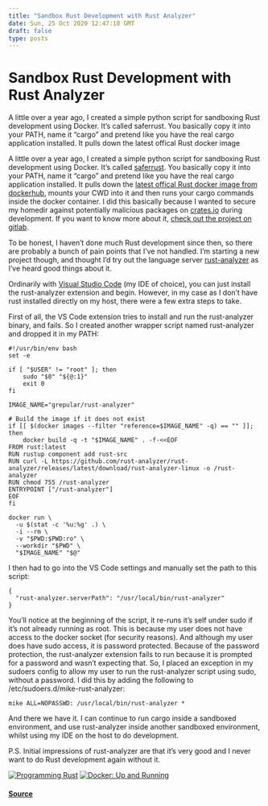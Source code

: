 ```yaml
---
title: "Sandbox Rust Development with Rust Analyzer"
date: Sun, 25 Oct 2020 12:47:18 GMT
draft: false
type: posts
---
```

# Sandbox Rust Development with Rust Analyzer





A little over a year ago, I created a simple python script for sandboxing Rust development using Docker. It’s called saferrust. You basically copy it into your PATH, name it “cargo” and pretend like you have the real cargo application installed. It pulls down the latest offical Rust docker image

A little over a year ago, I created a simple python script for sandboxing Rust development using Docker. It’s called [saferrust](https://gitlab.com/mikecardwell/saferrust). You basically copy it into your PATH, name it “cargo” and pretend like you have the real cargo application installed. It pulls down the [latest offical Rust docker image from dockerhub](https://hub.docker.com/_/rust), mounts your CWD into it and then runs your cargo commands inside the docker container. I did this basically because I wanted to secure my homedir against potentially malicious packages on [crates.io](https://crates.io/) during development. If you want to know more about it, [check out the project on gitlab](https://gitlab.com/mikecardwell/saferrust).

To be honest, I haven’t done much Rust development since then, so there are probably a bunch of pain points that I’ve not handled. I’m starting a new project though, and thought I’d try out the language server [rust-analyzer](https://github.com/rust-analyzer/rust-analyzer) as I’ve heard good things about it.

Ordinarily with [Visual Studio Code](https://code.visualstudio.com/) (my IDE of choice), you can just install the rust-analyzer extension and begin. However, in my case as I don’t have rust installed directly on my host, there were a few extra steps to take.

First of all, the VS Code extension tries to install and run the rust-analyzer binary, and fails. So I created another wrapper script named rust-analyzer and dropped it in my PATH:

```
#!/usr/bin/env bash
set -e

if [ "$USER" != "root" ]; then
    sudo "$0" "${@:1}"
    exit 0
fi

IMAGE_NAME="grepular/rust-analyzer"

# Build the image if it does not exist
if [[ $(docker images --filter "reference=$IMAGE_NAME" -q) == "" ]]; then
    docker build -q -t "$IMAGE_NAME" . -f-<<EOF
FROM rust:latest
RUN rustup component add rust-src
RUN curl -L https://github.com/rust-analyzer/rust-analyzer/releases/latest/download/rust-analyzer-linux -o /rust-analyzer
RUN chmod 755 /rust-analyzer
ENTRYPOINT ["/rust-analyzer"]
EOF
fi

docker run \
  -u $(stat -c '%u:%g' .) \
  -i --rm \
  -v "$PWD:$PWD:ro" \
  --workdir "$PWD" \
  "$IMAGE_NAME" "$@"
```

I then had to go into the VS Code settings and manually set the path to this script:

```
{
  "rust-analyzer.serverPath": "/usr/local/bin/rust-analyzer"
}
```

You’ll notice at the beginning of the script, it re-runs it’s self under sudo if it’s not already running as root. This is because my user does not have access to the docker socket (for security reasons). And although my user does have sudo access, it is password protected. Because of the password protection, the rust-analyzer extension fails to run because it is prompted for a password and wasn’t expecting that. So, I placed an exception in my sudoers config to allow my user to run the rust-analyzer script using sudo, without a password. I did this by adding the following to /etc/sudoers.d/mike-rust-analyzer:

```
mike ALL=NOPASSWD: /usr/local/bin/rust-analyzer *
```

And there we have it. I can continue to run cargo inside a sandboxed environment, and use rust-analyzer inside another sandboxed environment, whilst using my IDE on the host to do development.

P.S. Initial impressions of rust-analyzer are that it’s very good and I never want to do Rust development again without it.

[![Programming Rust](https://www.grepular.com/images/amazon/programming_rust.jpg)](https://www.grepular.com/redir?key=amazon_programming_rust "Programming Rust") [![Docker: Up and Running](https://www.grepular.com/images/amazon/docker_up_and_running.jpg)](https://www.grepular.com/redir?key=amazon_docker_up_and_running "Docker: Up and Running")

#### [Source](https://www.grepular.com/Sandbox_Rust_Development_with_Rust_Analyzer)

